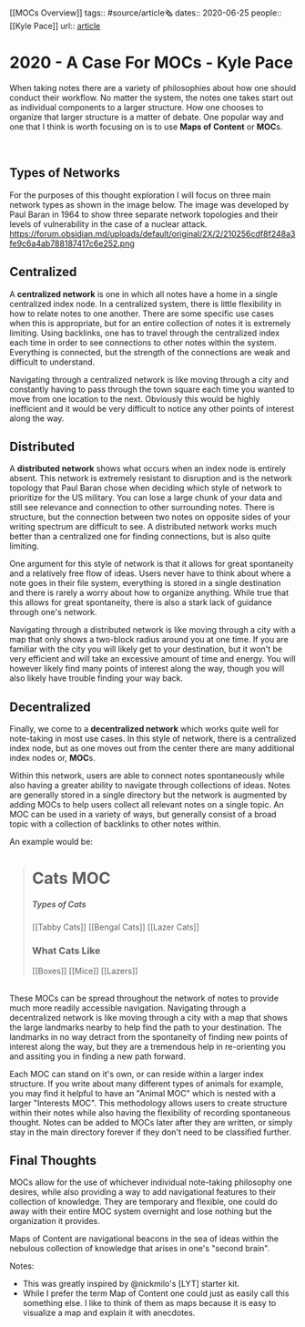 [[MOCs Overview]]
tags:: #source/article🗞 
dates:: 2020-06-25
people:: [[Kyle Pace]]
url:: [article](https://forum.obsidian.md/t/a-case-for-mocs/2418)

# 2020 - A Case For MOCs - Kyle Pace
When taking notes there are a variety of philosophies about how one should conduct their workflow. No matter the system, the notes one takes start out as individual components to a larger structure. How one chooses to organize that larger structure is a matter of debate. One popular way and one that I think is worth focusing on is to use **Maps of Content** or **MOC**s. 

<br>

## Types of Networks

For the purposes of this thought exploration I will focus on three main network types as shown in the image below. The image was developed by Paul Baran in 1964 to show three separate network topologies and their levels of vulnerability in the case of a nuclear attack.
<br>
https://forum.obsidian.md/uploads/default/original/2X/2/210256cdf8f248a3fe9c6a4ab788187417c6e252.png
<br>

## Centralized

A **centralized network** is one in which all notes have a home in a single centralized index node. In a centralized system, there is little flexibility in how to relate notes to one another. There are some specific use cases when this is appropriate, but for an entire collection of notes it is extremely limiting. Using backlinks, one has to travel through the centralized index each time in order to see connections to other notes within the system. Everything is connected, but the strength of the connections are weak and difficult to understand.

Navigating through a centralized network is like moving through a city and constantly having to pass through the town square each time you wanted to move from one location to the next. Obviously this would be highly inefficient and it would be very difficult to notice any other points of interest along the way.
<br>

## Distributed

A **distributed network** shows what occurs when an index node is entirely absent. This network is extremely resistant to disruption and is the network topology that Paul Baran chose when deciding which style of network to prioritize for the US military. You can lose a large chunk of your data and still see relevance and connection to other surrounding notes. There is structure, but the connection between two notes on opposite sides of your writing spectrum are difficult to see. A distributed network works much better than a centralized one for finding connections, but is also quite limiting.

One argument for this style of network is that it allows for great spontaneity and a relatively free flow of ideas. Users never have to think about where a note goes in their file system, everything is stored in a single destination and there is rarely a worry about how to organize anything. While true that this allows for great spontaneity, there is also a stark lack of guidance through one's network.

Navigating through a distributed network is like moving through a city with a map that only shows a two-block radius around you at one time. If you are familiar with the city you will likely get to your destination, but it won't be very efficient and will take an excessive amount of time and energy. You will however likely find many points of interest along the way, though you will also likely have trouble finding your way back.
<br>

## Decentralized

Finally, we come to a **decentralized network** which works quite well for note-taking in most use cases. In this style of network, there is a centralized index node, but as one moves out from the center there are many additional index nodes or, **MOC**s.

Within this network, users are able to connect notes spontaneously while also having a greater ability to navigate through collections of ideas. Notes are generally stored in a single directory but the network is augmented by adding MOCs to help users collect all relevant notes on a single topic. An MOC can be used in a variety of ways, but generally consist of a broad topic with a collection of backlinks to other notes within. 

An example would be:

> # Cats MOC
> ##### Types of Cats
> [[Tabby Cats]]
> [[Bengal Cats]]
> [[Lazer Cats]]
> ### What Cats Like
> [[Boxes]]
> [[Mice]]
> [[Lazers]]

<br>
These MOCs can be spread throughout the network of notes to provide much more readily accessible navigation. Navigating through a decentralized network is like moving through a city with a map that shows the large landmarks nearby to help find the path to your destination. The landmarks in no way detract from the spontaneity of finding new points of interest along the way, but they are a tremendous help in re-orienting you and assiting you in finding a new path forward.

Each MOC can stand on it's own, or can reside within a larger index structure. If you write about many different types of animals for example, you may find it helpful to have an "Animal MOC" which is nested with a larger "Interests MOC". This methodology allows users to create structure within their notes while also having the flexibility of recording spontaneous thought. Notes can be added to MOCs later after they are written, or simply stay in the main directory forever if they don't need to be classified further.
<br>

## Final Thoughts

MOCs allow for the use of whichever individual note-taking philosophy one desires, while also providing a way to add navigational features to their collection of knowledge. They are temporary and flexible, one could do away with their entire MOC system overnight and lose nothing but the organization it provides.

Maps of Content are navigational beacons in the sea of ideas within the nebulous collection of knowledge that arises in one's "second brain".
<br>

Notes: 
* This was greatly inspired by @nickmilo's [LYT] starter kit.
* While I prefer the term Map of Content one could just as easily call this something else. I like to think of them as maps because it is easy to visualize a map and explain it with anecdotes.